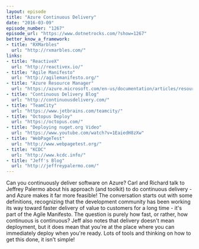```yaml
---
layout: episode
title: "Azure Continuous Delivery"
date: "2016-03-09"
episode_number: "1267"
episode_url: "https://www.dotnetrocks.com/?show=1267"
better_know_a_framework:
- title: "RXMarbles"
  url: "http://rxmarbles.com/"
links:
- title: "ReactiveX"
  url: "http://reactivex.io/"
- title: "Agile Manifesto"
  url: "http://agilemanifesto.org/"
- title: "Azure Resource Manager"
  url: "https://azure.microsoft.com/en-us/documentation/articles/resource-group-overview/"
- title: "Continuous Delivery Blog"
  url: "http://continuousdelivery.com/"
- title: "TeamCity"
  url: "https://www.jetbrains.com/teamcity/"
- title: "Octopus Deploy"
  url: "https://octopus.com/"
- title: "Deploying nuget.org Video"
  url: "https://www.youtube.com/watch?v=1EaiedH8zXw"
- title: "WebPageTest"
  url: "http://www.webpagetest.org/"
- title: "KCDC"
  url: "http://www.kcdc.info/"
- title: "Jeff's Blog"
  url: "http://jeffreypalermo.com/"
---
```


Can you continuously deliver software on Azure? Carl and Richard talk to Jeffrey Palermo about his approach (and toolkit) to do continuous delivery - and Azure makes it far more feasible! The conversation starts out with some definitions, recognizing that the development community has been working its way toward faster delivery of value to customers for a long time - it's part of the Agile Manifesto. The question is purely how fast, or rather, how continuous is continuous? Jeff also notes that delivery doesn't mean deployment, but it does mean that you're at the place where you can immediately deploy when you're ready. Lots of tools and thinking on how to get this done, it isn't simple!
